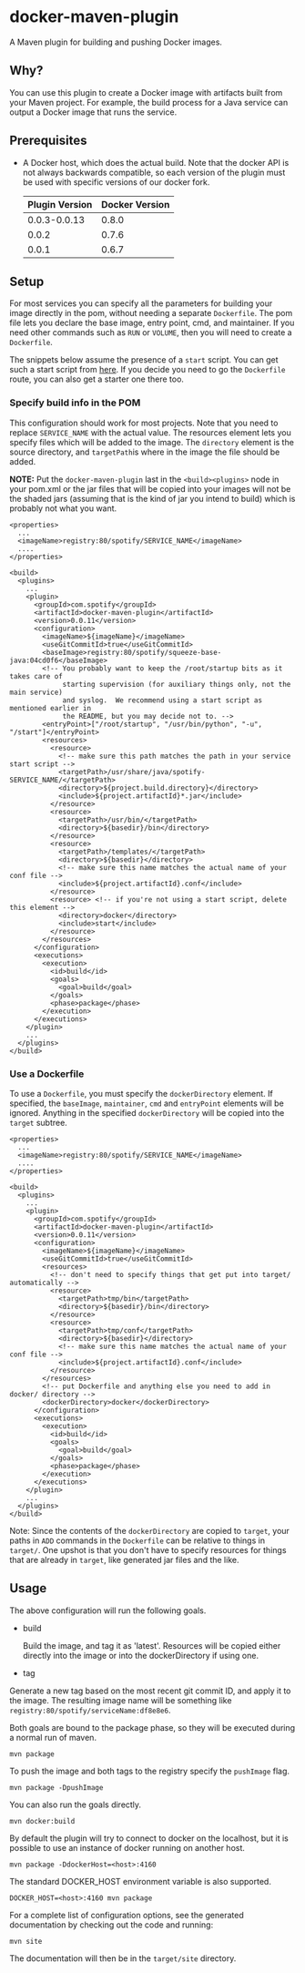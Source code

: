 docker-maven-plugin
===

A Maven plugin for building and pushing Docker images.

Why?
---
You can use this plugin to create a Docker image with artifacts built from your Maven project. For
example, the build process for a Java service can output a Docker image that runs the service.

Prerequisites
---
* A Docker host, which does the actual build. Note that the docker API is not always backwards
  compatible, so each version of the plugin must be used with specific versions of our docker fork.

  Plugin Version | Docker Version
  -------------- | --------------
  0.0.3-0.0.13   | 0.8.0
  0.0.2          | 0.7.6
  0.0.1          | 0.6.7

Setup
---

For most services you can specify all the parameters for building your image directly in the pom,
without needing a separate `Dockerfile`. The pom file lets you declare the base image, entry point,
cmd, and maintainer. If you need other commands such as `RUN` or `VOLUME`, then you will need to
create a `Dockerfile`.

The snippets below assume the presence of a `start` script.  You can get such a start script from
[here](https://ghe.spotify.net/helios/docker-directory-template).  If you decide you need to go the
`Dockerfile` route, you can also get a starter one there too.

### Specify build info in the POM

This configuration should work for most projects. Note that you need to replace `SERVICE_NAME` with
the actual value. The resources element lets you specify files which will be added to the image.
The `directory` element is the source directory, and `targetPath`is where in the image the file should
be added.

**NOTE:** Put the `docker-maven-plugin` last in the `<build><plugins>` node in your pom.xml or the jar
files that will be copied into your images will not be the shaded jars (assuming that is the kind of
jar you intend to build) which is probably not what you want.

    <properties>
      ...
      <imageName>registry:80/spotify/SERVICE_NAME</imageName>
      ....
    </properties>

    <build>
      <plugins>
        ...
        <plugin>
          <groupId>com.spotify</groupId>
          <artifactId>docker-maven-plugin</artifactId>
          <version>0.0.11</version>
          <configuration>
            <imageName>${imageName}</imageName>
            <useGitCommitId>true</useGitCommitId>
            <baseImage>registry:80/spotify/squeeze-base-java:04cd0f6</baseImage>
            <!-- You probably want to keep the /root/startup bits as it takes care of
                 starting supervision (for auxiliary things only, not the main service)
                 and syslog.  We recommend using a start script as mentioned earlier in
                 the README, but you may decide not to. -->
            <entryPoint>["/root/startup", "/usr/bin/python", "-u", "/start"]</entryPoint>
            <resources>
              <resource>
                <!-- make sure this path matches the path in your service start script -->
                <targetPath>/usr/share/java/spotify-SERVICE_NAME/</targetPath>
                <directory>${project.build.directory}</directory>
                <include>${project.artifactId}*.jar</include>
              </resource>
              <resource>
                <targetPath>/usr/bin/</targetPath>
                <directory>${basedir}/bin</directory>
              </resource>
              <resource>
                <targetPath>/templates/</targetPath>
                <directory>${basedir}</directory>
                <!-- make sure this name matches the actual name of your conf file -->
                <include>${project.artifactId}.conf</include>
              </resource>
              <resource> <!-- if you're not using a start script, delete this element -->
                <directory>docker</directory>
                <include>start</include>
              </resource>
            </resources>
          </configuration>
          <executions>
            <execution>
              <id>build</id>
              <goals>
                <goal>build</goal>
              </goals>
              <phase>package</phase>
            </execution>
          </executions>
        </plugin>
        ...
      </plugins>
    </build>

### Use a Dockerfile

To use a `Dockerfile`, you must specify the `dockerDirectory` element. If
specified, the `baseImage`, `maintainer`, `cmd` and `entryPoint` elements will
be ignored.  Anything in the specified `dockerDirectory` will be copied
into the `target` subtree.

    <properties>
      ...
      <imageName>registry:80/spotify/SERVICE_NAME</imageName>
      ....
    </properties>

    <build>
      <plugins>
        ...
        <plugin>
          <groupId>com.spotify</groupId>
          <artifactId>docker-maven-plugin</artifactId>
          <version>0.0.11</version>
          <configuration>
            <imageName>${imageName}</imageName>
            <useGitCommitId>true</useGitCommitId>
            <resources>
              <!-- don't need to specify things that get put into target/ automatically -->
              <resource>
                <targetPath>tmp/bin</targetPath>
                <directory>${basedir}/bin</directory>
              </resource>
              <resource>
                <targetPath>tmp/conf</targetPath>
                <directory>${basedir}</directory>
                <!-- make sure this name matches the actual name of your conf file -->
                <include>${project.artifactId}.conf</include>
              </resource>
            </resources>
            <!-- put Dockerfile and anything else you need to add in docker/ directory -->
            <dockerDirectory>docker</dockerDirectory>
          </configuration>
          <executions>
            <execution>
              <id>build</id>
              <goals>
                <goal>build</goal>
              </goals>
              <phase>package</phase>
            </execution>
          </executions>
        </plugin>
        ...
      </plugins>
    </build>

Note: Since the contents of the `dockerDirectory` are copied to `target`,
your paths in `ADD` commands in the `Dockerfile` can be relative to things
in `target/`.  One upshot is that you don't have to specify resources
for things that are already in `target`, like generated jar files and
the like.


Usage
---

The above configuration will run the following goals.

* build

  Build the image, and tag it as 'latest'. Resources will be copied either directly into the image
  or into the dockerDirectory if using one.

* tag

 Generate a new tag based on the most recent git commit ID, and apply it to the image. The
 resulting image name will be something like `registry:80/spotify/serviceName:df8e8e6`.

Both goals are bound to the package phase, so they will be executed during a normal run of maven.

    mvn package

To push the image and both tags to the registry specify the `pushImage` flag.

    mvn package -DpushImage

You can also run the goals directly.

    mvn docker:build

By default the plugin will try to connect to docker on the localhost, but it is possible to use an
instance of docker running on another host.

    mvn package -DdockerHost=<host>:4160

The standard DOCKER_HOST environment variable is also supported.

    DOCKER_HOST=<host>:4160 mvn package

For a complete list of configuration options, see the generated documentation by checking out the code and running:

    mvn site

The documentation will then be in the `target/site` directory.

